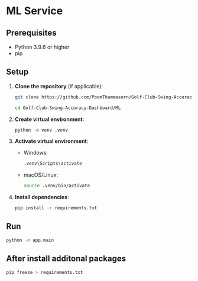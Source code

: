 # ML Service

## Prerequisites

- Python 3.9.6 or higher
- pip

## Setup

1. **Clone the repository** (if applicable):

   ```bash
   git clone https://github.com/PoomThammasorn/Golf-Club-Swing-Accuracy-Dashboard.git

   cd Golf-Club-Swing-Accuracy-Dashboard/ML
   ```

2. **Create virtual environment**:

   ```bash
   python -m venv .venv
   ```

3. **Activate virtual environment**:

   - Windows:
     ```cmd
     .venv\Scripts\activate
     ```
   - macOS/Linux:
     ```bash
     source .venv/bin/activate
     ```

4. **Install dependencies**:
   ```bash
   pip install -r requirements.txt
   ```

## Run

```bash
python -m app.main
```

## After install additonal packages

```bash
pip freeze > requirements.txt
```
